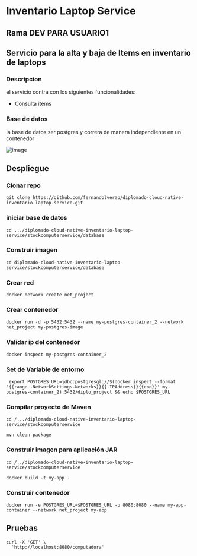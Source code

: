 # Inventario Laptop Service

## Rama DEV  PARA USUARIO1

## Servicio para la alta y baja de Items en inventario de laptops

### Descripcion
 el servicio contra con los siguientes funcionalidades: 
 * Consulta items



### Base de datos

la base de datos ser postgres y correra de manera independiente en un contenedor



 
 ![image](https://github.com/fernandolverap/diplomado-cloud-native-inventario-laptop-service/assets/5958247/fc4bce48-8d1f-4392-8f14-d4098a0414da)



## Despliegue

### Clonar repo

``` git clone https://github.com/fernandolverap/diplomado-cloud-native-inventario-laptop-service.git ```

### iniciar base de datos
``` cd .../diplomado-cloud-native-inventario-laptop-service/stockcomputerservice/database ```
### Construir imagen 
``` cd diplomado-cloud-native-inventario-laptop-service/stockcomputerservice/database ```

### Crear red
``` docker network create net_project ```

### Crear contenedor
```docker run -d -p 5432:5432 --name my-postgres-container_2 --network net_project my-postgres-image```

### Validar ip del contenedor
``` docker inspect my-postgres-container_2 ```

### Set de Variable de entorno

``` export POSTGRES_URL=jdbc:postgresql://$(docker inspect --format '{{range .NetworkSettings.Networks}}{{.IPAddress}}{{end}}' my-postgres-container_2):5432/diplo_project && echo $POSTGRES_URL```

### Compilar proyecto de Maven

``` cd /.../diplomado-cloud-native-inventario-laptop-service/stockcomputerservice ```

``` mvn clean package ```

### Construir imagen para aplicación JAR

``` cd /../diplomado-cloud-native-inventario-laptop-service/stockcomputerservice ```

``` docker build -t my-app . ```

### Construir contenedor

``` docker run -e POSTGRES_URL=$POSTGRES_URL -p 8080:8080 --name my-app-container --network net_project my-app ```



## Pruebas

```
curl -X 'GET' \
  'http://localhost:8080/computadora' 
```

